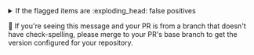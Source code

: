<!-- See https://GitHub.com/check-spelling/check-spelling/wiki/Configuration-Examples%3A-advice --> <!-- markdownlint-disable MD033 MD041 -->
<details><summary>If the flagged items are :exploding_head: false positives</summary>

If items relate to a ...

-   binary file (or some other file you wouldn't want to check at all).

    Please add a file path to the `excludes.txt` file matching the containing file.

    File paths are Perl 5 Regular Expressions - you can
    [test](https://www.regexplanet.com/advanced/perl/) yours before committing to verify it will match
    your files.

    `^` refers to the file's path from the root of the repository, so `^README\.md$` would exclude
    [README.md](README.md) (on whichever branch you're using).

-   well-formed pattern.

    If you can write a
    [pattern](https://github.com/check-spelling/check-spelling/wiki/Configuration-Examples:-patterns)
    that would match it, try adding it to the `patterns.txt` file.

    Patterns are Perl 5 Regular Expressions - you can
    [test](https://www.regexplanet.com/advanced/perl/) yours before committing to verify it will match
    your lines.

    Note that patterns can't match multiline strings.

</details>

<!-- adoption information-->

:steam_locomotive: If you're seeing this message and your PR is from a branch that doesn't have
check-spelling, please merge to your PR's base branch to get the version configured for your
repository.
